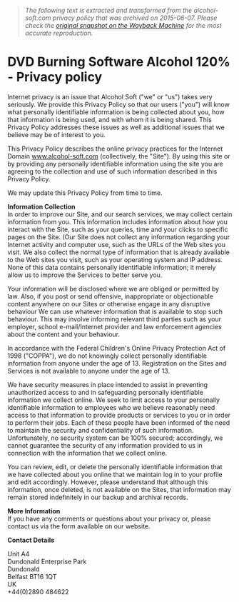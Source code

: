 > *The following text is extracted and transformed from the alcohol-soft.com privacy policy that was archived on 2015-06-07. Please check the [original snapshot on the Wayback Machine](https://web.archive.org/web/20150607130834id_/http%3A//www.alcohol-soft.com/en/privacy.php) for the most accurate reproduction.*

# DVD Burning Software Alcohol 120% - Privacy policy

Internet privacy is an issue that Alcohol Soft ("we" or "us") takes very seriously. We provide this Privacy Policy so that our users ("you") will know what personally identifiable information is being collected about you, how that information is being used, and with whom it is being shared. This Privacy Policy addresses these issues as well as additional issues that we believe may be of interest to you. 

This Privacy Policy describes the online privacy practices for the Internet Domain www.alcohol-soft.com (collectively, the "Site"). By using this site or by providing any personally identifiable information using the site you are agreeing to the collection and use of such information described in this Privacy Policy. 

We may update this Privacy Policy from time to time. 

**Information Collection**  
In order to improve our Site, and our search services, we may collect certain information from you. This information includes information about how you interact with the Site, such as your queries, time and your clicks to specific pages on the Site. (Our Site does not collect any information regarding your Internet activity and computer use, such as the URLs of the Web sites you visit. We also collect the normal type of information that is already available to the Web sites you visit, such as your operating system and IP address. None of this data contains personally identifiable information; it merely allow us to improve the Services to better serve you. 

Your information will be disclosed where we are obliged or permitted by law. Also, if you post or send offensive, inappropriate or objectionable content anywhere on our Sites or otherwise engage in any disruptive behaviour We can use whatever information that is available to stop such behaviour. This may involve informing relevant third parties such as your employer, school e-mail/Internet provider and law enforcement agencies about the content and your behaviour. 

In accordance with the Federal Children's Online Privacy Protection Act of 1998 ("COPPA"), we do not knowingly collect personally identifiable information from anyone under the age of 13. Registration on the Sites and Services is not available to anyone under the age of 13. 

We have security measures in place intended to assist in preventing unauthorized access to and in safeguarding personally identifiable information we collect online. We seek to limit access to your personally identifiable information to employees who we believe reasonably need access to that information to provide products or services to you or in order to perform their jobs. Each of these people have been informed of the need to maintain the security and confidentiality of such information. Unfortunately, no security system can be 100% secured; accordingly, we cannot guarantee the security of any information provided to us in connection with the information that we collect online. 

You can review, edit, or delete the personally identifiable information that we have collected about you online that we maintain log in to your profile and edit accordingly. However, please understand that although this information, once deleted, is not available on the Sites, that information may remain stored indefinitely in our backup and archival records. 

**More Information**  
If you have any comments or questions about your privacy or, please contact us via the form available on our website. 

**Contact Details**

Unit A4   
Dundonald Enterprise Park   
Dundonald   
Belfast BT16 1QT   
UK   
+44(0)2890 484622 
